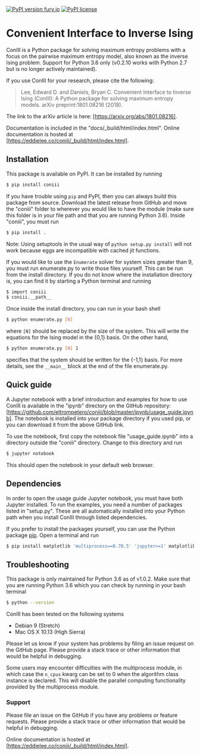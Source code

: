 [![PyPI version fury.io](https://badge.fury.io/py/coniii.svg)](https://pypi.python.org/pypi/coniii/) [![PyPI license](https://img.shields.io/pypi/l/coniii.svg)](https://pypi.python.org/pypi/coniii/)

# Convenient Interface to Inverse Ising

ConIII is a Python package for solving maximum entropy problems with a focus on the pairwise maximum
entropy model, also known as the inverse Ising problem. Support for Python 3.6 only (v0.2.10 works
with Python 2.7 but is no longer actively maintained).

If you use ConIII for your research, please cite the following:
> Lee, Edward D. and Daniels, Bryan C.  Convenient Interface to Inverse Ising (ConIII): A Python package for solving maximum entropy models.  arXiv preprint:1801.08216 (2018).

The link to the arXiv article is here: [https://arxiv.org/abs/1801.08216]. 

Documentation is included in the "docs/\_build/html/index.html". Online documentation is hosted at
[https://eddielee.co/coniii/_build/html/index.html].

## Installation
This package is available on PyPI. It can be installed by running  
```bash
$ pip install coniii
```

If you have trouble using `pip` and PyPI, then you can always build this package from source.
Download the latest release from GitHub and move the "coniii" folder to wherever you would like to have
the module (make sure this folder is in your file path and that you are running Python 3.6).  Inside
"coniii", you must run
```bash
$ pip install .
```

Note: Using setuptools in the usual way of `python setup.py install` will not work because eggs are
incompatible with cached jit functions.

If you would like to use the `Enumerate` solver for system sizes greater than 9, you must run
enumerate.py to write those files yourself. This can be run from the install directory.  If you do
not know where the installation directory is, you can find it by starting a Python terminal and
running
```bash
$ import coniii
$ coniii.__path__
```

Once inside the install directory, you can run in your bash shell
```bash
$ python enumerate.py [N]
```

where `[N]` should be replaced by the size of the system. This will write the equations for the Ising model in
the {0,1} basis. On the other hand,

```bash
$ python enumerate.py [N] 1
```

specifies that the system should be written for the {-1,1} basis.  For more details, see the `__main__`
block at the end of the file enumerate.py.

## Quick guide

A Jupyter notebook with a brief introduction and examples for how to use ConIII is available in the "ipynb"
directory on the GitHub repository:
[https://github.com/eltrompetero/coniii/blob/master/ipynb/usage_guide.ipynb].  The notebook is installed into
your package directory if you used pip, or you can download it from the above GitHub link.

To use the notebook, first copy the notebook file "usage_guide.ipynb" into a directory outside the "coniii"
directory.  Change to this directory and run
```bash
$ jupyter notebook
```

This should open the notebook in your default web browser.

## Dependencies

In order to open the usage guide Jupyter notebook, you must have both Jupyter installed. To run the examples,
you need a number of packages listed in "setup.py". These are all automatically installed into your Python
path when you install ConIII through listed dependencies.

If you prefer to install the packages yourself, you can use the Python package
[pip](https://pypi.org/project/pip/).  Open a terminal and run
```bash
$ pip install matplotlib 'multiprocess==0.70.5' 'jupyter>=1' matplotlib scipy numpy 'numba>=0.39.0,<1' dill joblib
```

## Troubleshooting
This package is only maintained for Python 3.6 as of v1.0.2. Make sure that you are running
Python 3.6 which you can check by running in your bash terminal
```bash
$ python --version
```

ConIII has been tested on the following systems
* Debian 9 (Stretch)
* Mac OS X 10.13 (High Sierra)

Please let us know if your system has problems by filing an issue request on the GitHub page. Please provide a
stack trace or other information that would be helpful in debugging.

Some users may encounter difficulties with the multiprocess module, in which case the `n_cpus` kwarg can be
set to 0 when the algorithm class instance is declared.  This will disable the parallel computing
functionality provided by the multiprocess module.

### Support
Please file an issue on the GitHub if you have any problems or feature requests. Please provide a
stack trace or other information that would be helpful in debugging.

Online documentation is hosted at [https://eddielee.co/coniii/_build/html/index.html].

